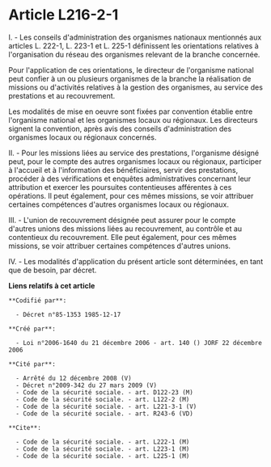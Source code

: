 # Article L216-2-1

I. - Les conseils d'administration des organismes nationaux mentionnés aux articles L. 222-1, L. 223-1 et L. 225-1
définissent les orientations relatives à l'organisation du réseau des organismes relevant de la branche concernée.

Pour l'application de ces orientations, le directeur de l'organisme national peut confier à un ou plusieurs organismes de la
branche la réalisation de missions ou d'activités relatives à la gestion des organismes, au service des prestations et au
recouvrement.

Les modalités de mise en oeuvre sont fixées par convention établie entre l'organisme national et les organismes locaux ou
régionaux. Les directeurs signent la convention, après avis des conseils d'administration des organismes locaux ou régionaux
concernés.

II. - Pour les missions liées au service des prestations, l'organisme désigné peut, pour le compte des autres organismes
locaux ou régionaux, participer à l'accueil et à l'information des bénéficiaires, servir des prestations, procéder à des
vérifications et enquêtes administratives concernant leur attribution et exercer les poursuites contentieuses afférentes à
ces opérations. Il peut également, pour ces mêmes missions, se voir attribuer certaines compétences d'autres organismes
locaux ou régionaux.

III. - L'union de recouvrement désignée peut assurer pour le compte d'autres unions des missions liées au recouvrement, au
contrôle et au contentieux du recouvrement. Elle peut également, pour ces mêmes missions, se voir attribuer certaines
compétences d'autres unions.

IV. - Les modalités d'application du présent article sont déterminées, en tant que de besoin, par décret.

**Liens relatifs à cet article**

	**Codifié par**:

	  - Décret n°85-1353 1985-12-17

	**Créé par**:

	  - Loi n°2006-1640 du 21 décembre 2006 - art. 140 () JORF 22 décembre 2006

	**Cité par**:

	  - Arrêté du 12 décembre 2008 (V)
	  - Décret n°2009-342 du 27 mars 2009 (V)
	  - Code de la sécurité sociale. - art. D122-23 (M)
	  - Code de la sécurité sociale. - art. L122-2 (M)
	  - Code de la sécurité sociale. - art. L221-3-1 (V)
	  - Code de la sécurité sociale. - art. R243-6 (VD)

	**Cite**:

	  - Code de la sécurité sociale. - art. L222-1 (M)
	  - Code de la sécurité sociale. - art. L223-1 (M)
	  - Code de la sécurité sociale. - art. L225-1 (M)
